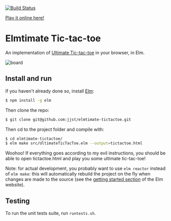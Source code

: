[![Build Status](https://travis-ci.org/jjst/elmtimate-tictactoe.svg?branch=master)](https://travis-ci.org/jjst/elmtimate-tictactoe)

[Play it online here!](https://jjst.github.io/elmtimate-tictactoe/)

# Elmtimate Tic-tac-toe
An implementation of [Ultimate Tic-tac-toe](https://mathwithbaddrawings.com/2013/06/16/ultimate-tic-tac-toe/) in your browser, in Elm.

![board](http://i.imgur.com/VbXU7vj.png)

## Install and run

If you haven't already done so, install [Elm](http://elm-lang.org/):
```bash
$ npm install -g elm
```

Then clone the repo:
```bash
$ git clone git@github.com:jjst/elmtimate-tictactoe.git
```

Then cd to the project folder and compile with:
```bash
$ cd elmtimate-tictactoe/
$ elm make src/UltimateTicTacToe.elm --output=tictactoe.html
```

Woohoo! If everything goes according to my evil instructions, you should be able to open tictactoe.html and play you some ultimate tic-tac-toe!

Note: for actual development, you probably want to use `elm reactor` instead of `elm make`: this will automatically rebuild the project on the fly when changes are made to the source (see the [getting started section](http://elm-lang.org/get-started) of the Elm website).

## Testing

To run the unit tests suite, run `runtests.sh`.
